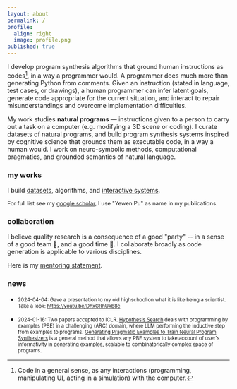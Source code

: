 ```yaml
---
layout: about
permalink: /
profile:
  align: right
  image: profile.png
published: true
---
```


I develop program synthesis algorithms that ground human instructions as codes[^1], in a way a programmer would. A programmer does much more than generating Python from comments. Given an instruction (stated in language, test cases, or drawings), a human programmer can infer latent goals, generate code appropriate for the current situation, and interact to repair misunderstandings and overcome implementation difficulties.

My work studies **natural programs** — instructions given to a person to carry out a task on a computer (e.g. modifying a 3D scene or coding). I curate datasets of natural programs, and build program synthesis systems inspired by cognitive science that grounds them as executable code, in a way a human would. I work on neuro-symbolic methods, computational pragmatics, and grounded semantics of natural language. 
<!-- For more information, the following papers are good starting points. -->
<!-- I collaborate with researchers from cogsci, nlp, pl, grahpics, and hci. -->

[^1]: Code in a general sense, as any interactions (programming, manipulating UI, acting in a simulation) with the computer.

### my works

I build [datasets](/datasets/), algorithms, and [interactive systems](/interactive-systems/).

<span style="font-size:0.9em;"> For full list see my [google scholar](https://scholar.google.com/citations?user=LJnNKXMAAAAJ&hl=en), I use "Yewen Pu" as name in my publications. </span>

### collaboration
I believe quality research is a consequence of a good "party" -- in a sense of a good team 👥, and a good time 🎉. I collaborate broadly as code generation is applicable to various disciplines.
 <!-- I rely heavily on [my collaborators](/collaborators/) for their expertise, guidance, and encouragement.  -->
Here is my [mentoring statement](/mentoring-statement/).

### news

* <span style="font-size:0.8em;"> 2024-04-04: Gave a presentation to my old highschool on what it is like being a scientist. Take a look: https://youtu.be/DhxGRhUkb8c </span>

* <span style="font-size:0.8em;"> 2024-01-16: Two papers accepted to ICLR. [Hypothesis Search](https://arxiv.org/abs/2309.05660) deals with programming by examples (PBE) in a challenging (ARC) domain, where LLM performing the inductive step from examples to programs. [Generating Pragmatic Examples to Train Neural Program Synthesizers](https://arxiv.org/abs/2311.05740) is a general method that allows any PBE system to take account of user's informativity in generating examples, scalable to combinatorically complex space of programs. </span>
